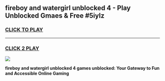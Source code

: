 
## fireboy and watergirl unblocked 4 - Play Unblocked Gmaes & Free #5iylz
<h3>
<a href="https://news.freeplayer.one?title=fireboy_and_watergirl_unblocked_4&ref=24F">CLICK TO PLAY</a></h3>
<hr>

<h3>
<a href="https://news.freeplayer.one?title=fireboy_and_watergirl_unblocked_4&ref=24F">CLICK 2 PLAY</a>
  
</h3>

<a href="https://news.freeplayer.one?title=fireboy_and_watergirl_unblocked_4&ref=24F/"><img src="https://clearcache.store/games.png"></a>


**fireboy and watergirl unblocked 4 games unblocked: Your Gateway to Fun and Accessible Online Gaming**
